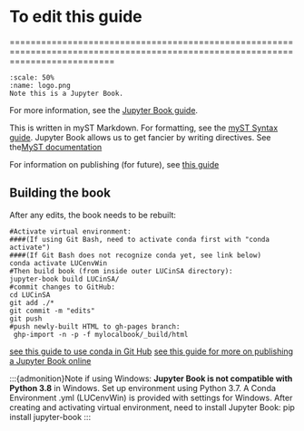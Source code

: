 # To edit this guide
================================================================================================================================
```{figure} /Images/logo.png
:scale: 50%
:name: logo.png
Note this is a Jupyter Book. 
```
For more information, see the [Jupyter Book guide](https://jupyterbook.org/intro.html).

This is written in myST Markdown. For formatting, see the [myST Syntax guide](https://myst-parser.readthedocs.io/en/latest/syntax/syntax.html). Jupyter Book allows us to get fancier by writing directives. See the[MyST documentation](https://myst-parser.readthedocs.io/)

For information on publishing (for future), see [this guide](https://github.com/pabloinsente/jupyter-book-tutorial)


## Building the book

After any edits, the book needs to be rebuilt: 

```
#Activate virtual environment:
####(If using Git Bash, need to activate conda first with "conda activate")
####(If Git Bash does not recognize conda yet, see link below)
conda activate LUCenvWin
#Then build book (from inside outer LUCinSA directory):
jupyter-book build LUCinSA/
#commit changes to GitHub:
cd LUCinSA
git add ./*
git commit -m "edits"
git push
#push newly-built HTML to gh-pages branch:
 ghp-import -n -p -f mylocalbook/_build/html
```
[see this guide to use conda in Git Hub](https://discuss.codecademy.com/t/setting-up-conda-in-git-bash/534473)
[see this guide for more on publishing a Jupyter Book online](https://jupyterbook.org/start/publish.html)

:::{admonition}Note if using Windows:
**Jupyter Book is not compatible with Python 3.8** in Windows. Set up environment using Python 3.7.
A Conda Environment .yml (LUCenvWin) is provided with settings for Windows. After creating and activating virtual environment,
need to install Jupyter Book: pip install jupyter-book
:::
